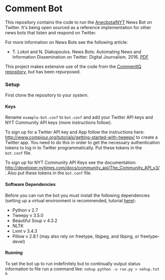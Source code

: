 # Comment Bot
This repository contains the code to run the [AnecbotalNYT](https://twitter.com/anecbotalnyt) News Bot on Twitter.  It's being open sourced as a reference implementation for other news bots that listen and respond on Twitter. 

For more information on News Bots see the following article: 
- T. Lokot and N. Diakopoulos. News Bots: Automating News and Information Dissemination on Twitter. Digital Journalism. 2016. [PDF](http://www.nickdiakopoulos.com/wp-content/uploads/2011/07/newsbots_final.pdf)

This project makes extensive use of the code from the [CommentIQ repository](https://github.com/comp-journalism/commentIQ), but has been repurposed. 

### Setup
First clone the repository to your system. 

#### Keys
Rename `example-bot.conf` to `bot.conf` and add your Twitter API keys and NYT Community API keys (more instructions follow). 

To sign up for a Twitter API key and App follow the instructions here: http://www.compjour.org/tutorials/getting-started-with-tweepy/ to create a Twitter app. You need to do this in order to get the necessary authentication tokens to log in to Twitter programmatically. Put these tokens in the `bot.conf` file. 

To sign up for NYT Community API Keys see the documentation: http://developer.nytimes.com/docs/community_api/The_Community_API_v3/. Also put these tokens in the `bot.conf` file. 

#### Software Dependencies
Before you can run the bot you must install the following dependencies (setting up a virtual environment is recommended, tutorial [here](http://www.simononsoftware.com/virtualenv-tutorial/)):
- Python v 2.7
- Tweepy v 3.5.0
- Beautiful Soup v 4.3.2
- NLTK
- Lxml v 3.4.3
- Pillow v 2.8.1 (may also rely on freetype, libjpeg, and libpng, or freetype-devel)

#### Running
To set the bot up to run indefinitely but to continually output status information to file run a command like: `nohup python -u run.py > nohup.txt &`

